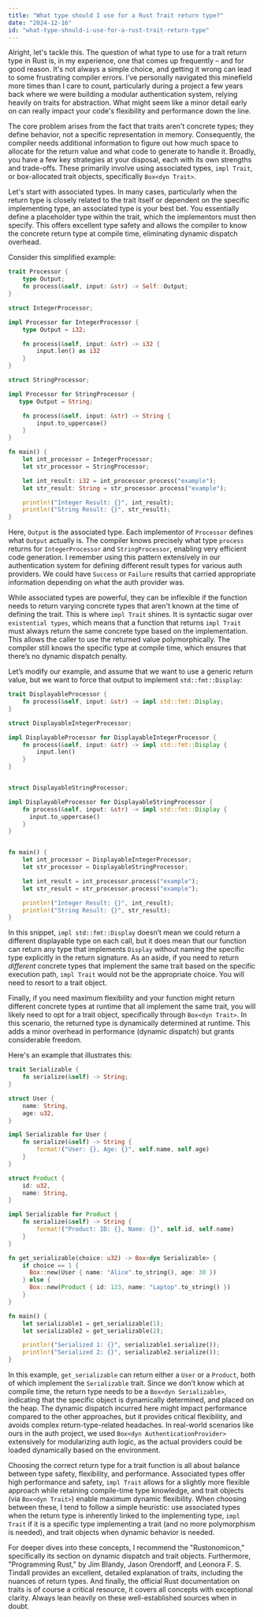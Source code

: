 ```yaml
---
title: "What type should I use for a Rust Trait return type?"
date: "2024-12-16"
id: "what-type-should-i-use-for-a-rust-trait-return-type"
---
```


Alright, let's tackle this. The question of what type to use for a trait return type in Rust is, in my experience, one that comes up frequently – and for good reason. It's not always a simple choice, and getting it wrong can lead to some frustrating compiler errors. I’ve personally navigated this minefield more times than I care to count, particularly during a project a few years back where we were building a modular authentication system, relying heavily on traits for abstraction. What might seem like a minor detail early on can really impact your code's flexibility and performance down the line.

The core problem arises from the fact that traits aren't concrete types; they define behavior, not a specific representation in memory. Consequently, the compiler needs additional information to figure out how much space to allocate for the return value and what code to generate to handle it. Broadly, you have a few key strategies at your disposal, each with its own strengths and trade-offs. These primarily involve using associated types, `impl Trait`, or box-allocated trait objects, specifically `Box<dyn Trait>`.

Let's start with associated types. In many cases, particularly when the return type is closely related to the trait itself or dependent on the specific implementing type, an associated type is your best bet. You essentially define a placeholder type within the trait, which the implementors must then specify. This offers excellent type safety and allows the compiler to know the concrete return type at compile time, eliminating dynamic dispatch overhead.

Consider this simplified example:

```rust
trait Processor {
    type Output;
    fn process(&self, input: &str) -> Self::Output;
}

struct IntegerProcessor;

impl Processor for IntegerProcessor {
    type Output = i32;

    fn process(&self, input: &str) -> i32 {
        input.len() as i32
    }
}

struct StringProcessor;

impl Processor for StringProcessor {
   type Output = String;

    fn process(&self, input: &str) -> String {
        input.to_uppercase()
    }
}

fn main() {
    let int_processor = IntegerProcessor;
    let str_processor = StringProcessor;

    let int_result: i32 = int_processor.process("example");
    let str_result: String = str_processor.process("example");

    println!("Integer Result: {}", int_result);
    println!("String Result: {}", str_result);
}
```

Here, `Output` is the associated type. Each implementor of `Processor` defines what `Output` actually is. The compiler knows precisely what type `process` returns for `IntegerProcessor` and `StringProcessor`, enabling very efficient code generation. I remember using this pattern extensively in our authentication system for defining different result types for various auth providers. We could have `Success` or `Failure` results that carried appropriate information depending on what the auth provider was.

While associated types are powerful, they can be inflexible if the function needs to return varying concrete types that aren't known at the time of defining the trait. This is where `impl Trait` shines. It is syntactic sugar over `existential types`, which means that a function that returns `impl Trait` must always return the same concrete type based on the implementation. This allows the caller to use the returned value polymorphically. The compiler still knows the specific type at compile time, which ensures that there’s no dynamic dispatch penalty.

Let’s modify our example, and assume that we want to use a generic return value, but we want to force that output to implement `std::fmt::Display`:

```rust
trait DisplayableProcessor {
    fn process(&self, input: &str) -> impl std::fmt::Display;
}

struct DisplayableIntegerProcessor;

impl DisplayableProcessor for DisplayableIntegerProcessor {
    fn process(&self, input: &str) -> impl std::fmt::Display {
        input.len()
    }
}


struct DisplayableStringProcessor;

impl DisplayableProcessor for DisplayableStringProcessor {
    fn process(&self, input: &str) -> impl std::fmt::Display {
      input.to_uppercase()
    }
}


fn main() {
    let int_processor = DisplayableIntegerProcessor;
    let str_processor = DisplayableStringProcessor;

    let int_result = int_processor.process("example");
    let str_result = str_processor.process("example");

    println!("Integer Result: {}", int_result);
    println!("String Result: {}", str_result);
}

```
In this snippet, `impl std::fmt::Display` doesn’t mean we could return a different displayable type on each call, but it does mean that our function can return any type that implements `Display` without naming the specific type explicitly in the return signature. As an aside, if you need to return *different* concrete types that implement the same trait based on the specific execution path, `impl Trait` would not be the appropriate choice. You will need to resort to a trait object.

Finally, if you need maximum flexibility and your function might return different concrete types at runtime that all implement the same trait, you will likely need to opt for a trait object, specifically through `Box<dyn Trait>`. In this scenario, the returned type is dynamically determined at runtime. This adds a minor overhead in performance (dynamic dispatch) but grants considerable freedom.

Here's an example that illustrates this:

```rust
trait Serializable {
    fn serialize(&self) -> String;
}

struct User {
    name: String,
    age: u32,
}

impl Serializable for User {
    fn serialize(&self) -> String {
        format!("User: {}, Age: {}", self.name, self.age)
    }
}

struct Product {
    id: u32,
    name: String,
}

impl Serializable for Product {
    fn serialize(&self) -> String {
        format!("Product: ID: {}, Name: {}", self.id, self.name)
    }
}

fn get_serializable(choice: u32) -> Box<dyn Serializable> {
    if choice == 1 {
      Box::new(User { name: "Alice".to_string(), age: 30 })
    } else {
      Box::new(Product { id: 123, name: "Laptop".to_string() })
    }
}

fn main() {
    let serializable1 = get_serializable(1);
    let serializable2 = get_serializable(2);

    println!("Serialized 1: {}", serializable1.serialize());
    println!("Serialized 2: {}", serializable2.serialize());
}
```

In this example, `get_serializable` can return either a `User` or a `Product`, both of which implement the `Serializable` trait. Since we don’t know which at compile time, the return type needs to be a `Box<dyn Serializable>`, indicating that the specific object is dynamically determined, and placed on the heap. The dynamic dispatch incurred here might impact performance compared to the other approaches, but it provides critical flexibility, and avoids complex return-type-related headaches. In real-world scenarios like ours in the auth project, we used `Box<dyn AuthenticationProvider>` extensively for modularizing auth logic, as the actual providers could be loaded dynamically based on the environment.

Choosing the correct return type for a trait function is all about balance between type safety, flexibility, and performance. Associated types offer high performance and safety, `impl Trait` allows for a slightly more flexible approach while retaining compile-time type knowledge, and trait objects (via `Box<dyn Trait>`) enable maximum dynamic flexibility. When choosing between these, I tend to follow a simple heuristic: use associated types when the return type is inherently linked to the implementing type, `impl Trait` if it is a specific type implementing a trait (and no more polymorphism is needed), and trait objects when dynamic behavior is needed.

For deeper dives into these concepts, I recommend the "Rustonomicon," specifically its section on dynamic dispatch and trait objects. Furthermore, "Programming Rust," by Jim Blandy, Jason Orendorff, and Leonora F. S. Tindall provides an excellent, detailed explanation of traits, including the nuances of return types. And finally, the official Rust documentation on traits is of course a critical resource, it covers all concepts with exceptional clarity. Always lean heavily on these well-established sources when in doubt.
